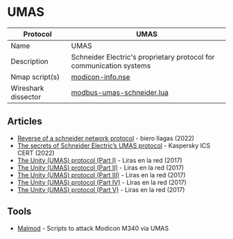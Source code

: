 # UMAS

| Protocol | UMAS |
|---|---|
| Name | UMAS |
| Description | Schneider Electric's proprietary protocol for communication systems |
| Nmap script(s) | [modicon-info.nse](https://github.com/digitalbond/Redpoint/blob/master/modicon-info.nse) |
| Wireshark dissector | [modbus-umas-schneider.lua](https://github.com/biero-el-corridor/Wireshark-UMAS-Modicon-M340-protocol/blob/main/modbus-umas-schneider.lua) |

## Articles
- [Reverse of a schneider network protocol](https://medium.com/@biero-llagas/reverse-of-a-schneider-network-protocol-1e94980faa57) - biero llagas (2022)
- [The secrets of Schneider Electric’s UMAS protocol](https://ics-cert.kaspersky.com/publications/reports/2022/09/29/the-secrets-of-schneider-electrics-umas-protocol/) - Kaspersky ICS CERT (2022)
- [The Unity (UMAS) protocol (Part I)](http://lirasenlared.blogspot.com/2017/08/the-unity-umas-protocol-part-i.html) - Liras en la red (2017)
- [The Unity (UMAS) protocol (Part II)](http://lirasenlared.blogspot.com/2017/08/the-unity-umas-protocol-part-ii.html) - Liras en la red (2017)
- [The Unity (UMAS) protocol (Part III)](http://lirasenlared.blogspot.com/2017/08/the-unity-umas-protocol-part-iii.html) - Liras en la red (2017)
- [The Unity (UMAS) protocol (Part IV)](http://lirasenlared.blogspot.com/2017/08/the-unity-umas-protocol-part-iv.html) - Liras en la red (2017)
- [The Unity (UMAS) protocol (Part V)](http://lirasenlared.blogspot.com/2017/09/the-unity-umas-protocol-part-v.html) - Liras en la red (2017)
## Tools
- [Malmod](https://github.com/mliras/malmod) - Scripts to attack Modicon M340 via UMAS
